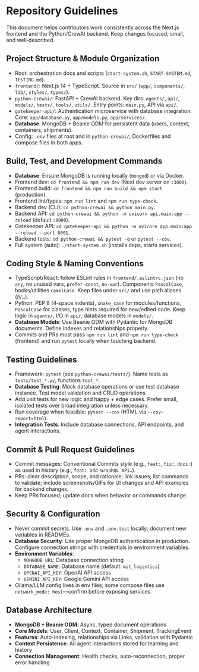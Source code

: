 # Repository Guidelines

This document helps contributors work consistently across the Next.js frontend and the Python/CrewAI backend. Keep changes focused, small, and well‑described.

## Project Structure & Module Organization
- Root: orchestration docs and scripts (`start-system.sh`, `START-SYSTEM.md`, `TESTING.md`).
- `frontend/`: Next.js 14 + TypeScript. Source in `src/` (`app/`, `components/`, `lib/`, `styles/`, `types/`).
- `python-crewai/`: FastAPI + CrewAI backend. Key dirs: `agents/`, `api/`, `models/`, `tests/`, `tools/`, `utils/`. Entry points: `main.py`, API via `api/`.
- `gatekeeper-api/`: Authentication microservice with database integration. Core: `app/database.py`, `app/models.py`, `app/services/`.
- **Database**: MongoDB + Beanie ODM for persistent data (users, context, containers, shipments).
- Config: `.env` files at root and in `python-crewai/`; Dockerfiles and compose files in both apps.

## Build, Test, and Development Commands
- **Database**: Ensure MongoDB is running locally (`mongod`) or via Docker.
- Frontend dev: `cd frontend && npm run dev` (Next dev server on `:3000`).
- Frontend build: `cd frontend && npm run build && npm start` (production).
- Frontend lint/types: `npm run lint` and `npm run type-check`.
- Backend dev (CLI): `cd python-crewai && python main.py`.
- Backend API: `cd python-crewai && python -m uvicorn api.main:app --reload` (default `:8000`).
- Gatekeeper API: `cd gatekeeper-api && python -m uvicorn app.main:app --reload --port 8001`.
- Backend tests: `cd python-crewai && pytest -q` or `pytest --cov`.
- Full system (auto): `./start-system.sh` (installs deps, starts services).

## Coding Style & Naming Conventions
- TypeScript/React: follow ESLint rules in `frontend/.eslintrc.json` (no `any`, no unused vars, `prefer-const`, `no-var`). Components `PascalCase`, hooks/utilities `camelCase`. Keep files under `src/` and use path aliases (`@/…`).
- Python: PEP 8 (4‑space indents), `snake_case` for modules/functions, `PascalCase` for classes, type hints required for new/edited code. Keep logic in `agents/`, I/O in `api/`, database models in `models/`.
- **Database Models**: Use Beanie ODM with Pydantic for MongoDB documents. Define indexes and relationships properly.
- Commits and PRs must pass `npm run lint` and `npm run type-check` (frontend) and run `pytest` locally when touching backend.

## Testing Guidelines
- Framework: `pytest` (see `python-crewai/tests/`). Name tests as `tests/test_*.py`, functions `test_*`.
- **Database Testing**: Mock database operations or use test database instance. Test model validation and CRUD operations.
- Add unit tests for new logic and happy + edge cases. Prefer small, isolated tests over broad integration unless necessary.
- Run coverage when feasible: `pytest --cov` (HTML via `--cov-report=html`).
- **Integration Tests**: Include database connections, API endpoints, and agent interactions.

## Commit & Pull Request Guidelines
- Commit messages: Conventional Commits style (e.g., `feat:`, `fix:`, `docs:`) as used in history (e.g., `feat: add GraphQL API…`).
- PRs: clear description, scope, and rationale; link issues; list commands to validate; include screenshots/GIFs for UI changes and API examples for backend changes.
- Keep PRs focused; update docs when behavior or commands change.

## Security & Configuration
- Never commit secrets. Use `.env` and `.env.test` locally; document new variables in READMEs.
- **Database Security**: Use proper MongoDB authentication in production. Configure connection strings with credentials in environment variables.
- **Environment Variables**: 
  - `MONGODB_URL`: Database connection string
  - `DATABASE_NAME`: Database name (default: `mit_logistics`)
  - `OPENAI_API_KEY`: OpenAI API access
  - `GEMINI_API_KEY`: Google Gemini API access
- Ollama/LLM config lives in env files; some compose files use `network_mode: host`—confirm before exposing services.

## Database Architecture
- **MongoDB + Beanie ODM**: Async, typed document operations
- **Core Models**: User, Client, Context, Container, Shipment, TrackingEvent
- **Features**: Auto-indexing, relationships via Links, validation with Pydantic
- **Context Persistence**: All agent interactions stored for learning and history
- **Connection Management**: Health checks, auto-reconnection, proper error handling
